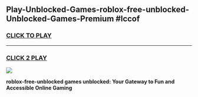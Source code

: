 
## Play-Unblocked-Games-roblox-free-unblocked-Unblocked-Games-Premium #lccof
<h3>
<a href="https://premium.freeplayer.one?title=roblox-free-unblocked&ref=12M">CLICK TO PLAY</a></h3>
<hr>

<h3>
<a href="https://premium.freeplayer.one?title=roblox-free-unblocked&ref=12M">CLICK 2 PLAY</a>
  
</h3>

<a href="https://premium.freeplayer.one?title=roblox-free-unblocked&ref=12M"><img src="https://clearcache.store/games.png"></a>


**roblox-free-unblocked games unblocked: Your Gateway to Fun and Accessible Online Gaming**
